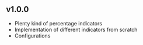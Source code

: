 ## v1.0.0

* Plenty kind of percentage indicators
* Implementation of different indicators from scratch
* Configurations